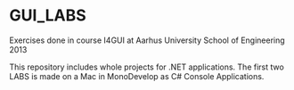 GUI_LABS
========

Exercises done in course I4GUI at Aarhus University School of Engineering 2013

This repository includes whole projects for .NET applications. The first two LABS is made on a Mac in MonoDevelop 
as C# Console Applications.
